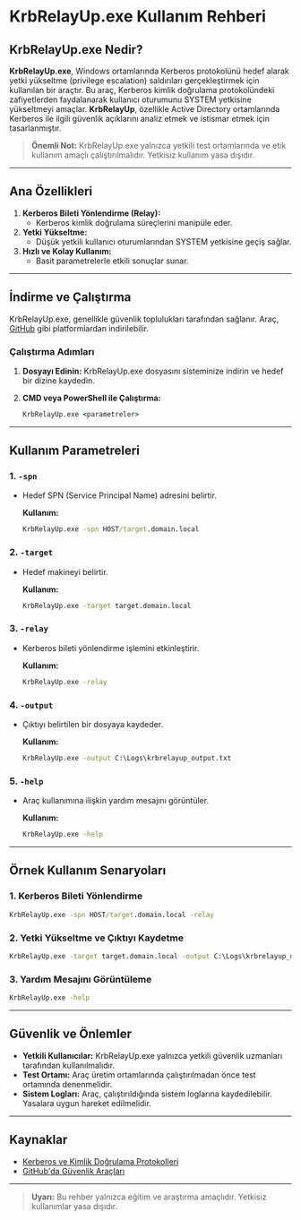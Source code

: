 # KrbRelayUp.exe Kullanım Rehberi

## KrbRelayUp.exe Nedir?

**KrbRelayUp.exe**, Windows ortamlarında Kerberos protokolünü hedef alarak yetki yükseltme (privilege escalation) saldırıları gerçekleştirmek için kullanılan bir araçtır. Bu araç, Kerberos kimlik doğrulama protokolündeki zafiyetlerden faydalanarak kullanıcı oturumunu SYSTEM yetkisine yükseltmeyi amaçlar. **KrbRelayUp**, özellikle Active Directory ortamlarında Kerberos ile ilgili güvenlik açıklarını analiz etmek ve istismar etmek için tasarlanmıştır.

> **Önemli Not:** KrbRelayUp.exe yalnızca yetkili test ortamlarında ve etik kullanım amaçlı çalıştırılmalıdır. Yetkisiz kullanım yasa dışıdır.

---

## Ana Özellikleri

1. **Kerberos Bileti Yönlendirme (Relay):**
   - Kerberos kimlik doğrulama süreçlerini manipüle eder.
2. **Yetki Yükseltme:**
   - Düşük yetkili kullanıcı oturumlarından SYSTEM yetkisine geçiş sağlar.
3. **Hızlı ve Kolay Kullanım:**
   - Basit parametrelerle etkili sonuçlar sunar.

---

## İndirme ve Çalıştırma

KrbRelayUp.exe, genellikle güvenlik toplulukları tarafından sağlanır. Araç, [GitHub](https://github.com) gibi platformlardan indirilebilir.

### Çalıştırma Adımları

1. **Dosyayı Edinin:**
   KrbRelayUp.exe dosyasını sisteminize indirin ve hedef bir dizine kaydedin.

2. **CMD veya PowerShell ile Çalıştırma:**
   ```cmd
   KrbRelayUp.exe <parametreler>
   ```

---

## Kullanım Parametreleri

### 1. **`-spn`**
- Hedef SPN (Service Principal Name) adresini belirtir.

  **Kullanım:**
  ```cmd
  KrbRelayUp.exe -spn HOST/target.domain.local
  ```

### 2. **`-target`**
- Hedef makineyi belirtir.

  **Kullanım:**
  ```cmd
  KrbRelayUp.exe -target target.domain.local
  ```

### 3. **`-relay`**
- Kerberos bileti yönlendirme işlemini etkinleştirir.

  **Kullanım:**
  ```cmd
  KrbRelayUp.exe -relay
  ```

### 4. **`-output`**
- Çıktıyı belirtilen bir dosyaya kaydeder.

  **Kullanım:**
  ```cmd
  KrbRelayUp.exe -output C:\Logs\krbrelayup_output.txt
  ```

### 5. **`-help`**
- Araç kullanımına ilişkin yardım mesajını görüntüler.

  **Kullanım:**
  ```cmd
  KrbRelayUp.exe -help
  ```

---

## Örnek Kullanım Senaryoları

### 1. Kerberos Bileti Yönlendirme
```cmd
KrbRelayUp.exe -spn HOST/target.domain.local -relay
```

### 2. Yetki Yükseltme ve Çıktıyı Kaydetme
```cmd
KrbRelayUp.exe -target target.domain.local -output C:\Logs\krbrelayup_output.txt
```

### 3. Yardım Mesajını Görüntüleme
```cmd
KrbRelayUp.exe -help
```

---

## Güvenlik ve Önlemler

- **Yetkili Kullanıcılar:** KrbRelayUp.exe yalnızca yetkili güvenlik uzmanları tarafından kullanılmalıdır.
- **Test Ortamı:** Araç üretim ortamlarında çalıştırılmadan önce test ortamında denenmelidir.
- **Sistem Logları:** Araç, çalıştırıldığında sistem loglarına kaydedilebilir. Yasalara uygun hareket edilmelidir.

---

## Kaynaklar

- [Kerberos ve Kimlik Doğrulama Protokolleri](https://learn.microsoft.com/en-us/windows-server/security/kerberos/)
- [GitHub'da Güvenlik Araçları](https://github.com)

---

> **Uyarı:** Bu rehber yalnızca eğitim ve araştırma amaçlıdır. Yetkisiz kullanımlar yasa dışıdır.
